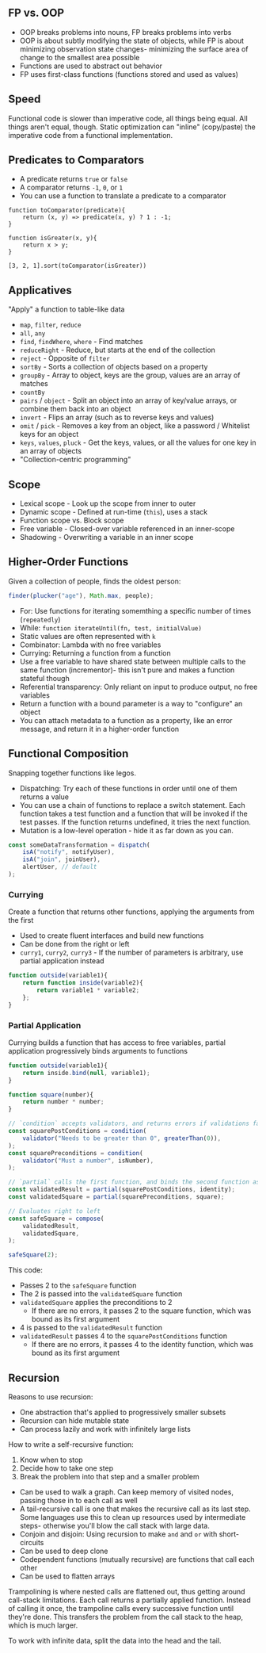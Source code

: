 ## FP vs. OOP

* OOP breaks problems into nouns, FP breaks problems into verbs
* OOP is about subtly modifying the state of objects, while FP is about minimizing observation state changes- minimizing the surface area of change to the smallest area possible
* Functions are used to abstract out behavior
* FP uses first-class functions (functions stored and used as values)

## Speed

Functional code is slower than imperative code, all things being equal. All things aren't equal, though. Static optimization can "inline" (copy/paste) the imperative code from a functional implementation.

## Predicates to Comparators

* A predicate returns `true` or `false`
* A comparator returns `-1`, `0`, or `1`
* You can use a function to translate a predicate to a comparator

```
function toComparator(predicate){
    return (x, y) => predicate(x, y) ? 1 : -1;
}

function isGreater(x, y){
    return x > y;
}

[3, 2, 1].sort(toComparator(isGreater))
```

## Applicatives

"Apply" a function to table-like data

* `map`, `filter`, `reduce`
* `all`, `any`
* `find`, `findWhere`, `where` - Find matches
* `reduceRight` - Reduce, but starts at the end of the collection
* `reject` - Opposite of `filter`
* `sortBy` - Sorts a collection of objects based on a property
* `groupBy` - Array to object, keys are the group, values are an array of matches
* `countBy`
* `pairs` / `object` - Split an object into an array of key/value arrays, or combine them back into an object
* `invert` - Flips an array (such as to reverse keys and values)
* `omit` / `pick` - Removes a key from an object, like a password / Whitelist keys for an object
* `keys`, `values`, `pluck` - Get the keys, values, or all the values for one key in an array of objects
* "Collection-centric programming"

## Scope

* Lexical scope - Look up the scope from inner to outer
* Dynamic scope - Defined at run-time (`this`), uses a stack
* Function scope vs. Block scope
* Free variable - Closed-over variable referenced in an inner-scope
* Shadowing - Overwriting a variable in an inner scope

## Higher-Order Functions

Given a collection of people, finds the oldest person:

```js
finder(plucker("age"), Math.max, people);
```

* For: Use functions for iterating somemthing a specific number of times (`repeatedly`)
* While: `function iterateUntil(fn, test, initialValue)`
* Static values are often represented with `k`
* Combinator: Lambda with no free variables
* Currying: Returning a function from a function
* Use a free variable to have shared state between multiple calls to the same function (incrementor)- this isn't pure and makes a function stateful though
* Referential transparency: Only reliant on input to produce output, no free variables
* Return a function with a bound parameter is a way to "configure" an object
* You can attach metadata to a function as a property, like an error message, and return it in a higher-order function

## Functional Composition

Snapping together functions like legos.

* Dispatching: Try each of these functions in order until one of them returns a value
* You can use a chain of functions to replace a switch statement. Each function takes a test function and a function that will be invoked if the test passes. If the function returns undefined, it tries the next function.
* Mutation is a low-level operation - hide it as far down as you can.

```js
const someDataTransformation = dispatch(
    isA("notify", notifyUser),
    isA("join", joinUser),
    alertUser, // default
);
```

### Currying

Create a function that returns other functions, applying the arguments from the first

* Used to create fluent interfaces and build new functions
* Can be done from the right or left
* `curry1`, `curry2`, `curry3` - If the number of parameters is arbitrary, use partial application instead

```js
function outside(variable1){
    return function inside(variable2){
        return variable1 * variable2;
    };
}
```

### Partial Application

Currying builds a function that has access to free variables, partial application progressively binds arguments to functions

```js
function outside(variable1){
    return inside.bind(null, variable1);
}
```

```js
function square(number){
    return number * number;
}

// `condition` accepts validators, and returns errors if validations fail or applies the bound function otherwise
const squarePostConditions = condition(
    validator("Needs to be greater than 0", greaterThan(0)),
);
const squarePreconditions = condition(
    validator("Must a number", isNumber),
);

// `partial` calls the first function, and binds the second function as its first argument
const validatedResult = partial(squarePostConditions, identity);
const validatedSquare = partial(squarePreconditions, square);

// Evaluates right to left
const safeSquare = compose(
    validatedResult,
    validatedSquare,
);

safeSquare(2);
```

This code:

* Passes 2 to the `safeSquare` function
* The 2 is passed into the `validatedSquare` function
* `validatedSquare` applies the preconditions to 2
    * If there are no errors, it passes 2 to the square function, which was bound as its first argument
* 4 is passed to the `validatedResult` function
* `validatedResult` passes 4 to the `squarePostConditions` function
    * If there are no errors, it passes 4 to the identity function, which was bound as its first argument

## Recursion

Reasons to use recursion:

* One abstraction that's applied to progressively smaller subsets
* Recursion can hide mutable state
* Can process lazily and work with infinitely large lists

How to write a self-recursive function:

1. Know when to stop
2. Decide how to take one step
3. Break the problem into that step and a smaller problem

* Can be used to walk a graph. Can keep memory of visited nodes, passing those in to each call as well
* A tail-recursive call is one that makes the recursive call as its last step. Some languages use this to clean up resources used by intermediate steps- otherwise you'll blow the call stack with large data.
* Conjoin and disjoin: Using recursion to make `and` and `or` with short-circuits
* Can be used to deep clone
* Codependent functions (mutually recursive) are functions that call each other
* Can be used to flatten arrays

Trampolining is where nested calls are flattened out, thus getting around call-stack limitations. Each call returns a partially applied function. Instead of calling it once, the trampoline calls every successive function until they're done. This transfers the problem from the call stack to the heap, which is much larger.

To work with infinite data, split the data into the head and the tail.
